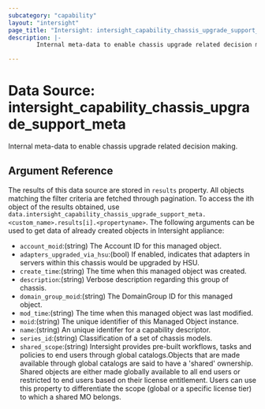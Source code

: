 ```yaml
---
subcategory: "capability"
layout: "intersight"
page_title: "Intersight: intersight_capability_chassis_upgrade_support_meta"
description: |-
        Internal meta-data to enable chassis upgrade related decision making.

---
```


# Data Source: intersight_capability_chassis_upgrade_support_meta
Internal meta-data to enable chassis upgrade related decision making.
## Argument Reference
The results of this data source are stored in `results` property.
All objects matching the filter criteria are fetched through pagination.
To access the ith object of the results obtained, use `data.intersight_capability_chassis_upgrade_support_meta.<custom_name>.results[i].<propertyname>`.
The following arguments can be used to get data of already created objects in Intersight appliance:
* `account_moid`:(string) The Account ID for this managed object. 
* `adapters_upgraded_via_hsu`:(bool) If enabled, indicates that adapters in servers within this chassis would be upgraded by HSU. 
* `create_time`:(string) The time when this managed object was created. 
* `description`:(string) Verbose description regarding this group of chassis. 
* `domain_group_moid`:(string) The DomainGroup ID for this managed object. 
* `mod_time`:(string) The time when this managed object was last modified. 
* `moid`:(string) The unique identifier of this Managed Object instance. 
* `name`:(string) An unique identifer for a capability descriptor. 
* `series_id`:(string) Classification of a set of chassis models. 
* `shared_scope`:(string) Intersight provides pre-built workflows, tasks and policies to end users through global catalogs.Objects that are made available through global catalogs are said to have a 'shared' ownership. Shared objects are either made globally available to all end users or restricted to end users based on their license entitlement. Users can use this property to differentiate the scope (global or a specific license tier) to which a shared MO belongs. 
 

